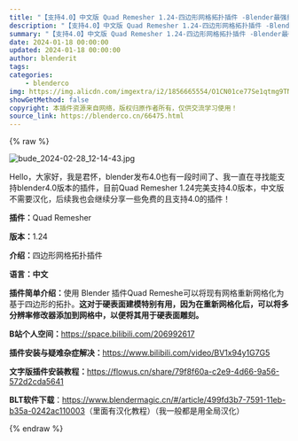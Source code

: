 ```yaml
---
title: "【支持4.0】中文版 Quad Remesher 1.24-四边形网格拓扑插件 -Blender最强拓扑插件"
description: "【支持4.0】中文版 Quad Remesher 1.24-四边形网格拓扑插件 -Blender最强拓扑插件"
summary: "【支持4.0】中文版 Quad Remesher 1.24-四边形网格拓扑插件 -Blender最强拓扑插件"
date: 2024-01-18 00:00:00
updated: 2024-01-18 00:00:00
author: blenderit
tags: 
categories:
    - blenderco
img: https://img.alicdn.com/imgextra/i2/1856665554/O1CN01ce77Se1qtmg9TNeAB_!!1856665554.jpg
showGetMethod: false
copyright: 本插件资源来自网络，版权归原作者所有，仅供交流学习使用！
source_link: https://blenderco.cn/66475.html
---
```


{% raw %}
<p><img src="https://img.alicdn.com/imgextra/i4/1856665554/O1CN01nz71YU1qtmg66JePy_!!1856665554.jpg" alt="bude_2024-02-28_12-14-43.jpg"></p><p>Hello，大家好，我是君怀，blender发布4.0也有一段时间了、我一直在寻找能支持blender4.0版本的插件，目前Quad Remesher 1.24完美支持4.0版本，中文版不需要汉化，后续我也会继续分享一些免费的且支持4.0的插件！</p><p><strong>插件：</strong>Quad Remesher</p><p><strong>版本：</strong>1.24</p><p><strong>介绍：</strong>四边形网格拓扑插件</p><p><strong>语言：中文</strong></p><p><strong>插件简单介绍：</strong>使用 Blender 插件Quad Remeshe可以将现有网格重新网格化为基于四边形的拓扑。<strong>这对于硬表面建模特别有用，因为在重新网格化后，可以将多分辨率修改器添加到网格中，以便将其用于硬表面雕刻。</strong></p><p><strong>B站个人空间：</strong><a href="https://space.bilibili.com/206992617" target="_blank" rel="noopener">https://space.bilibili.com/206992617</a></p><p><strong>插件安装与疑难杂症解决：</strong><a href="https://www.bilibili.com/video/BV1x94y1G7G5" target="_blank" rel="noopener">https://www.bilibili.com/video/BV1x94y1G7G5</a></p><p><strong>文字版插件安装教程：</strong><a href="https://flowus.cn/share/79f8f60a-c2e9-4d66-9a56-572d2cda5641" target="_blank" rel="noopener">https://flowus.cn/share/79f8f60a-c2e9-4d66-9a56-572d2cda5641</a></p><p><strong>BLT软件下载</strong>：<a href="https://www.blendermagic.cn/#/article/499fd3b7-7591-11eb-b35a-0242ac110003" target="_blank" rel="noopener">https://www.blendermagic.cn/#/article/499fd3b7-7591-11eb-b35a-0242ac110003</a>（里面有汉化教程）（我一般都是用全局汉化）</p>
<div style="display: none">blenderco</div>
{% endraw %}